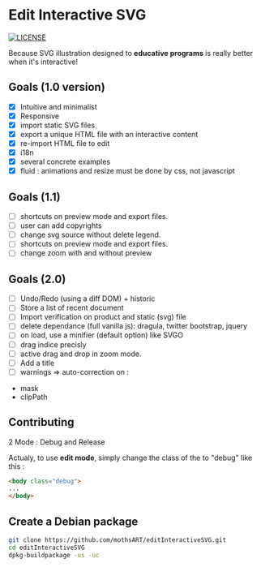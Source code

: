 # Edit Interactive SVG

[![LICENSE](https://img.shields.io/badge/license-BSD-blue.svg)](LICENSE)

Because SVG illustration designed to **educative programs** is really better when it's interactive!

## Goals (1.0 version)

- [x] Intuitive and minimalist
- [x] Responsive
- [x] import static SVG files
- [x] export a unique HTML file with an interactive content
- [x] re-import HTML file to edit
- [x] i18n
- [x] several concrete examples
- [x] fluid : animations and resize must be done by css, not javascript

## Goals (1.1)

- [ ] shortcuts on preview mode and export files.
- [ ] user can add copyrights
- [ ] change svg source without delete legend.
- [ ] shortcuts on preview mode and export files.
- [ ] change zoom with and without preview

## Goals (2.0)

- [ ] Undo/Redo (using a diff DOM) + historic
- [ ] Store a list of recent document
- [ ] Import verification on product and static (svg) file
- [ ] delete dependance (full vanilla js): dragula, twitter bootstrap, jquery
- [ ] on load, use a minifier (default option) like SVGO
- [ ] drag indice precisly
- [ ] active drag and drop in zoom mode.
- [ ] Add a title
- [ ] warnings => auto-correction on :

- mask
- clipPath

## Contributing

2 Mode : Debug and Release

Actualy, to use **edit mode**, simply change the class of the <body> to "debug" like this :

```html
<body class="debug">
...
</body>
```

## Create a Debian package

```sh
git clone https://github.com/mothsART/editInteractiveSVG.git
cd editInteractiveSVG
dpkg-buildpackage -us -uc
```
